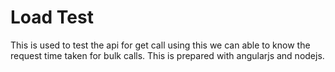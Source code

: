 # Load Test
This is used to test the api for get call using this we can able to know the request time taken for bulk calls. This is prepared with angularjs and nodejs.

